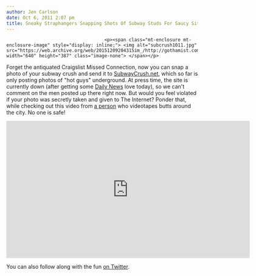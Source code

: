 ```yaml
---
author: Jen Carlson
date: Oct 6, 2011 2:07 pm
title: Sneaky Straphangers Snapping Shots Of Subway Studs For Saucy Site!
---
```


	
										<p><span class="mt-enclosure mt-enclosure-image" style="display: inline;"> <img alt="subcrush1011.jpg" src="https://web.archive.org/web/20151209204315im_/http://gothamist.com/attachments/arts_jen/subcrush1011.jpg" width="640" height="387" class="image-none"> </span></p>

<p>Forget the antiquated Craigslist Missed Connection, now you can snap a photo of your subway crush and send it to <a href="https://web.archive.org/web/20151209204315/http://subwaycrush.net/">SubwayCrush.net</a>, which so far is only posting photos of &quot;hot guys&quot; underground. At press time, the site is currently down (after getting some <a href="https://web.archive.org/web/20151209204315/http://www.nydailynews.com/ny_local/queens/2011/10/06/2011-10-06_are_you_a_subway_hunk_check_out_cheeky_website.html">Daily News</a> love today), so we can&apos;t comment on the men posted up there right now. But would you feel violated if your photo was secretly taken and given to The Internet? Ponder that, while checking out this video from <a href="https://web.archive.org/web/20151209204315/http://www.youtube.com/user/smartstudbrooklyn">a person</a> who videotapes butts around the city. No one is safe!</p>

<p><iframe width="640" height="360" src="https://web.archive.org/web/20151209204315if_/http://www.youtube.com/embed/yrCtPh6tSfw" frameborder="0" allowfullscreen></iframe></p>

<p>You can also follow along with the fun <a href="https://web.archive.org/web/20151209204315/http://twitter.com/#!/SubwayCrushNet">on Twitter</a>.</p>					
										
									
				